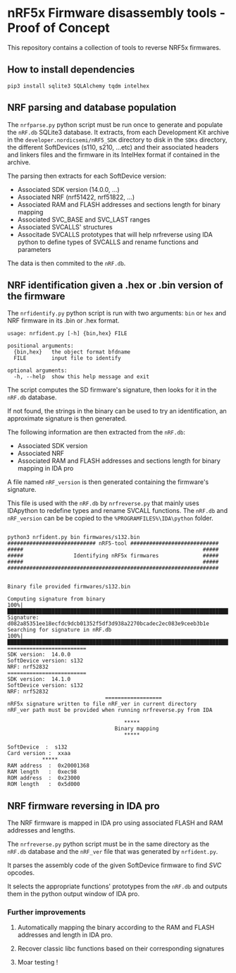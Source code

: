 # nRF5x Firmware disassembly tools - Proof of Concept #

This repository contains a collection of tools to reverse NRF5x firmwares.

## How to install dependencies ##

```
pip3 install sqlite3 SQLAlchemy tqdm intelhex 
```

## NRF parsing and database population ##

The `nrfparse.py` python script must be run once to generate and populate the `nRF.db` SQLite3 database.
It extracts, from each Development Kit archive in the `developer.nordicsemi/nRF5_SDK` directory to disk in the `SDKs` directory, the different SoftDevices (s110, s210, ...etc) and their associated headers and linkers files and the firmware in its IntelHex format if contained in the archive.

The parsing then extracts for each SoftDevice version:
- Associated SDK version (14.0.0, ...)
- Associated NRF (nrf51422, nrf51822, ...)
- Associated RAM and FLASH addresses and sections length for binary mapping 
- Associated SVC_BASE and SVC_LAST ranges
- Associated SVCALLS' structures
- Associtade SVCALLS prototypes that will help nrfreverse using IDA python to define types of SVCALLS and rename functions and parameters

The data is then commited to the `nRF.db`.

## NRF identification given a .hex or .bin version of the firmware ##

The `nrfidentify.py` python script is run with two arguments: `bin` or `hex` and NRF firmware in its .bin or .hex format.
```
usage: nrfident.py [-h] {bin,hex} FILE

positional arguments:
  {bin,hex}   the object format bfdname
  FILE        input file to identify

optional arguments:
  -h, --help  show this help message and exit
```

The script computes the SD firmware's signature, then looks for it in the `nRF.db` database.

If not found, the strings in the binary can be used to try an identification, an approximate 
signature is then generated.

The following information are then extracted from the `nRF.db`:
- Associated SDK version
- Associated NRF
- Associated RAM and FLASH addresses and sections length for binary mapping in IDA pro

A file named `nRF_version` is then generated containing the firmware's signature.

This file is used with the `nRF.db` by `nrfreverse.py` that mainly uses IDApython to redefine types and rename SVCALL functions.
The `nRF.db` and `nRF_version` can be be copied to the  `%PROGRAMFILES%\IDA\python` folder.

```

python3 nrfident.py bin firmwares/s132.bin
############################ nRF5-tool ############################ 
#####                                                         ##### 
#####                Identifying nRF5x firmwares              ##### 
#####                                                         ##### 
################################################################### 


Binary file provided firmwares/s132.bin

Computing signature from binary
100%|██████████████████████████████████████████████████████████████████████| 
Signature:  d082a85351ee18ecfdc9dcb01352f5df3d938a2270bcadec2ec083e9ceeb3b1e
Searching for signature in nRF.db
100%|██████████████████████████████████████████████████████████████████████| 
=========================
SDK version:  14.0.0
SoftDevice version: s132
NRF: nrf52832
=========================
SDK version:  14.1.0
SoftDevice version: s132
NRF: nrf52832
                               ==================
nRF5x signature written to file nRF_ver in current directory
nRF_ver path must be provided when running nrfreverse.py from IDA

                                     *****
                                  Binary mapping
                                     *****

SoftDevice  :  s132
Card version :  xxaa
           *****
RAM address  :  0x20001368
RAM length   :  0xec98
ROM address  :  0x23000
ROM length   :  0x5d000
```


## NRF firmware reversing in IDA pro ##

The NRF firmware is mapped in IDA pro using associated FLASH and RAM addresses and lengths.

The `nrfreverse.py` python script must be in the same directory as the `nRF.db` database and the `nRF_ver` 
file that was generated by `nrfident.py`.

It parses the assembly code of the given SoftDevice firmware to find *SVC* opcodes.

It selects the appropriate functions' prototypes from the `nRF.db` and outputs them in the python output window of IDA pro.

### Further improvements ###

1. Automatically mapping the binary according to the RAM and FLASH addresses and length in IDA pro.

2. Recover classic libc functions based on their corresponding signatures

3. Moar testing !

